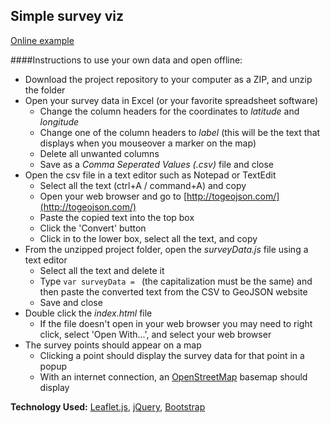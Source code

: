 ## Simple survey viz

[Online example](http://americanredcross.github.io/SimpleSurveyViz/)

####Instructions to use your own data and open offline:
- Download the project repository to your computer as a ZIP, and unzip the folder
- Open your survey data in Excel (or your favorite spreadsheet software)
	- Change the column headers for the coordinates to _latitude_ and _longitude_
	- Change one of the column headers to _label_ (this will be the text that displays when you mouseover a marker on the map)
	- Delete all unwanted columns
	- Save as a _Comma Seperated Values (.csv)_ file and close
- Open the csv file in a text editor such as Notepad or TextEdit
	- Select all the text (ctrl+A / command+A) and copy
	- Open your web browser and go to [http://togeojson.com/](http://togeojson.com/)
	- Paste the copied text into the top box
	- Click the 'Convert' button
	- Click in to the lower box, select all the text, and copy
- From the unzipped project folder, open the _surveyData.js_ file using a text editor
	- Select all the text and delete it
	- Type `var surveyData = ` (the capitalization must be the same) and then paste the converted text from the CSV to GeoJSON website
	- Save and close
- Double click the _index.html_ file
	- If the file doesn't open in your web browser you may need to right click, select 'Open With...', and select your web browser
- The survey points should appear on a map
	- Clicking a point should display the survey data for that point in a popup
	- With an internet connection, an [OpenStreetMap](http://www.openstreetmap.org/) basemap should display

**Technology Used:** [Leaflet.js](http://leafletjs.com/), [jQuery](http://jquery.com/), [Bootstrap](http://getbootstrap.com/)